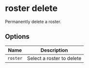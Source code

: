 # roster delete

Permanently delete a roster.

## Options

| Name     | Description               |
| -------- | ------------------------- |
| `roster` | Select a roster to delete |
